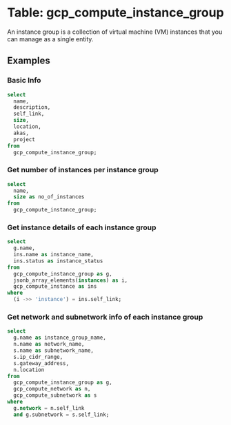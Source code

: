 # Table:  gcp_compute_instance_group

An instance group is a collection of virtual machine (VM) instances that you can manage as a single entity.

## Examples

### Basic Info

```sql
select 
  name,
  description,
  self_link, 
  size,
  location, 
  akas, 
  project
from 
  gcp_compute_instance_group;
```

### Get number of instances per instance group
```sql
select
  name,
  size as no_of_instances
from
  gcp_compute_instance_group;
```

### Get instance details of each instance group
```sql
select
  g.name,
  ins.name as instance_name,
  ins.status as instance_status
from
  gcp_compute_instance_group as g,
  jsonb_array_elements(instances) as i,
  gcp_compute_instance as ins
where
  (i ->> 'instance') = ins.self_link;
```

### Get network and subnetwork info of each instance group

```sql
select
  g.name as instance_group_name,
  n.name as network_name,
  s.name as subnetwork_name,
  s.ip_cidr_range,
  s.gateway_address,
  n.location
from
  gcp_compute_instance_group as g,
  gcp_compute_network as n,
  gcp_compute_subnetwork as s
where
  g.network = n.self_link
  and g.subnetwork = s.self_link;
```